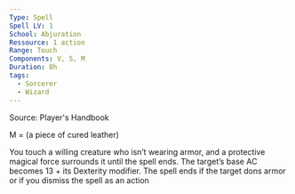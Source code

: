 ```yaml
---
Type: Spell
Spell LV: 1
School: Abjuration
Ressource: 1 action
Range: Touch
Components: V, S, M
Duration: 8h
tags:
  - Sorcerer
  - Wizard
---
```

Source: Player's Handbook

M = (a piece of cured leather)  

You touch a willing creature who isn’t wearing armor, and a protective magical force surrounds it until the spell ends. The target’s base AC becomes 13 + its Dexterity modifier. The spell ends if the target dons armor or if you dismiss the spell as an action
